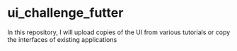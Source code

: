 # ui_challenge_futter

In this repository, I will upload copies of the UI from various tutorials or copy the interfaces of existing applications
